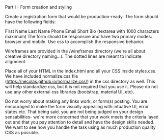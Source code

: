 Part I - Form creation and styling

Create a registration form that would be production-ready. The form should have the following fields:

First Name
Last Name
Phone
Email
Short Bio (textarea with 1000 characters maximum)
The form should be responsive and have two primary modes: browser and mobile. Use css to accomplish the responsive behavior.

Wireframes are provided in the /wireframes directory (we're all about creative directory naming...). The dotted lines are meant to indicate alignment.

Place all of your HTML in the index.html and all your CSS inside styles.css. We have included normalize.css file (https://necolas.github.io/normalize.css/) in the css directory as well. This will help standardize css, but it is not required that you use it. Please do not use any other external css libraries (bootstrap, material UI, etc).

Do not worry about making any links work, or form(s) posting. You are encouraged to make the form visually appealing with intuative UI, error states etc. That being said, you are not being judged on your design sensabilities- we're more concerned that your work meets the criteria layed out and that you pay attention to detail and have the design skills needed.  We want to see how you handle the task using as much production quality CSS as possible.
